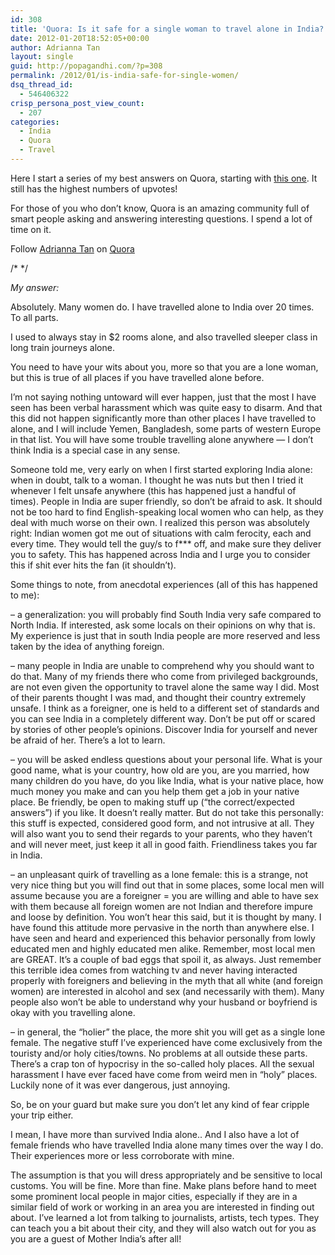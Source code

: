 ```yaml
---
id: 308
title: 'Quora: Is it safe for a single woman to travel alone in India?'
date: 2012-01-20T18:52:05+00:00
author: Adrianna Tan
layout: single
guid: http://popagandhi.com/?p=308
permalink: /2012/01/is-india-safe-for-single-women/
dsq_thread_id:
  - 546406322
crisp_persona_post_view_count:
  - 207
categories:
  - India
  - Quora
  - Travel
---
```

Here I start a series of my best answers on Quora, starting with [this one](http://www.quora.com/Travel-Tourism-in-India/Is-it-safe-for-a-single-American-woman-to-travel-in-India/answer/Adrianna-Tan). It still has the highest numbers of upvotes!

For those of you who don&#8217;t know, Quora is an amazing community full of smart people asking and answering interesting questions. I spend a lot of time on it.

<span class="quora-follow-button" data-name="Adrianna-Tan">Follow <a href="http://www.quora.com/Adrianna-Tan">Adrianna Tan</a> on <a href="http://www.quora.com">Quora</a></span>

/\* \*/

_My answer:_

Absolutely. Many women do. I have travelled alone to India over 20 times. To all parts.

I used to always stay in $2 rooms alone, and also travelled sleeper class in long train journeys alone.

You need to have your wits about you, more so that you are a lone woman, but this is true of all places if you have travelled alone before.

I&#8217;m not saying nothing untoward will ever happen, just that the most I have seen has been verbal harassment which was quite easy to disarm. And that this did not happen significantly more than other places I have travelled to alone, and I will include Yemen, Bangladesh, some parts of western Europe in that list. You will have some trouble travelling alone anywhere — I don&#8217;t think India is a special case in any sense.

Someone told me, very early on when I first started exploring India alone: when in doubt, talk to a woman. I thought he was nuts but then I tried it whenever I felt unsafe anywhere (this has happened just a handful of times). People in India are super friendly, so don&#8217;t be afraid to ask. It should not be too hard to find English-speaking local women who can help, as they deal with much worse on their own. I realized this person was absolutely right: Indian women got me out of situations with calm ferocity, each and every time. They would tell the guy/s to f\*** off, and make sure they deliver you to safety. This has happened across India and I urge you to consider this if shit ever hits the fan (it shouldn&#8217;t).

Some things to note, from anecdotal experiences (all of this has happened to me):

&#8211; a generalization: you will probably find South India very safe compared to North India. If interested, ask some locals on their opinions on why that is. My experience is just that in south India people are more reserved and less taken by the idea of anything foreign.

&#8211; many people in India are unable to comprehend why you should want to do that. Many of my friends there who come from privileged backgrounds, are not even given the opportunity to travel alone the same way I did. Most of their parents thought I was mad, and thought their country extremely unsafe. I think as a foreigner, one is held to a different set of standards and you can see India in a completely different way. Don&#8217;t be put off or scared by stories of other people&#8217;s opinions. Discover India for yourself and never be afraid of her. There&#8217;s a lot to learn.

&#8211; you will be asked endless questions about your personal life. What is your good name, what is your country, how old are you, are you married, how many children do you have, do you like India, what is your native place, how much money you make and can you help them get a job in your native place. Be friendly, be open to making stuff up (&#8220;the correct/expected answers&#8221;) if you like. It doesn&#8217;t really matter. But do not take this personally: this stuff is expected, considered good form, and not intrusive at all. They will also want you to send their regards to your parents, who they haven&#8217;t and will never meet, just keep it all in good faith. Friendliness takes you far in India.

&#8211; an unpleasant quirk of travelling as a lone female: this is a strange, not very nice thing but you will find out that in some places, some local men will assume because you are a foreigner = you are willing and able to have sex with them because all foreign women are not Indian and therefore impure and loose by definition. You won&#8217;t hear this said, but it is thought by many. I have found this attitude more pervasive in the north than anywhere else. I have seen and heard and experienced this behavior personally from lowly educated men and highly educated men alike. Remember, most local men are GREAT. It&#8217;s a couple of bad eggs that spoil it, as always. Just remember this terrible idea comes from watching tv and never having interacted properly with foreigners and believing in the myth that all white (and foreign women) are interested in alcohol and sex (and necessarily with them). Many people also won&#8217;t be able to understand why your husband or boyfriend is okay with you travelling alone.

&#8211; in general, the &#8220;holier&#8221; the place, the more shit you will get as a single lone female. The negative stuff I&#8217;ve experienced have come exclusively from the touristy and/or holy cities/towns. No problems at all outside these parts. There&#8217;s a crap ton of hypocrisy in the so-called holy places. All the sexual harassment I have ever faced have come from weird men in &#8220;holy&#8221; places. Luckily none of it was ever dangerous, just annoying.

So, be on your guard but make sure you don&#8217;t let any kind of fear cripple your trip either.

I mean, I have more than survived India alone.. And I also have a lot of female friends who have travelled India alone many times over the way I do. Their experiences more or less corroborate with mine.

The assumption is that you will dress appropriately and be sensitive to local customs. You will be fine. More than fine. Make plans before hand to meet some prominent local people in major cities, especially if they are in a similar field of work or working in an area you are interested in finding out about. I&#8217;ve learned a lot from talking to journalists, artists, tech types. They can teach you a bit about their city, and they will also watch out for you as you are a guest of Mother India&#8217;s after all!
